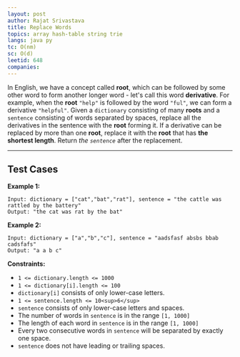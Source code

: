 ```yaml
---
layout: post
author: Rajat Srivastava
title: Replace Words
topics: array hash-table string trie
langs: java py
tc: O(nm)
sc: O(d)
leetid: 648
companies:
---
```

In English, we have a concept called **root**, which can be followed by some other word to form another longer word - let's call this word **derivative**. For example, when the **root** `"help"` is followed by the word `"ful"`, we can form a derivative `"helpful"`.
Given a `dictionary` consisting of many **roots** and a `sentence` consisting of words separated by spaces, replace all the derivatives in the sentence with the **root** forming it. If a derivative can be replaced by more than one **root**, replace it with the **root** that has **the shortest length**.
Return *the `sentence`* after the replacement.

---
## Test Cases
**Example 1:**
```
Input: dictionary = ["cat","bat","rat"], sentence = "the cattle was rattled by the battery"
Output: "the cat was rat by the bat"
```

**Example 2:**
```
Input: dictionary = ["a","b","c"], sentence = "aadsfasf absbs bbab cadsfafs"
Output: "a a b c"
```
 
**Constraints:**
	
* `1 <= dictionary.length <= 1000`
* `1 <= dictionary[i].length <= 100`
* `dictionary[i]` consists of only lower-case letters.
* `1 <= sentence.length <= 10<sup>6</sup>`
* `sentence` consists of only lower-case letters and spaces.
* The number of words in `sentence` is in the range `[1, 1000]`
* The length of each word in `sentence` is in the range `[1, 1000]`
* Every two consecutive words in `sentence` will be separated by exactly one space.
* `sentence` does not have leading or trailing spaces.

        